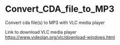 # Convert_CDA_file_to_MP3
Convert cda file(s) to MP3 with VLC media player

Link to download VLC media player
https://www.videolan.org/vlc/download-windows.html
